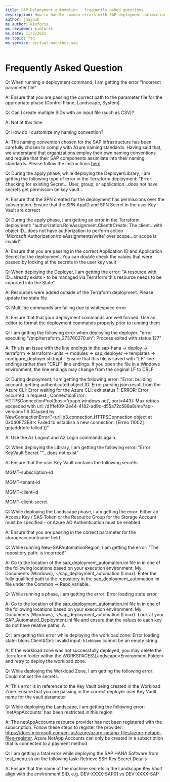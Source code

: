 ```yaml
---
title: SAP Delpoyment automation - frequently asked questions
description: How to handle common errors with SAP deployment automation framework on Azure.
author: jhajduk
ms.author: kimforss
ms.reviewer: kimforss
ms.date: 11/5/2021
ms.topic: faq
ms.service: virtual-machines-sap
---
```


# Frequently Asked Question
Q: When running a deployment command, I am getting the error "Incorrect parameter file" 

A: Ensure that you are passing the correct path to the parameter file for the appropriate phase (Control Plane, Landscape, System) 

Q: Can I create multiple SIDs with an input file (such as CSV)? 

A: Not at this time 

Q: How do I customize my naming convention? 

A:  The naming convention chosen for the SAP infrastructure has been carefully chosen to comply with Azure naming standards. Having said that, we understand that organizations employ their own naming conventions and require that their SAP components assimilate into their naming standards. Please follow the instructions [here](automaiton-naming-module.md)

Q: During the apply phase, while deploying the Deployer/Library, I am getting the following type of error in the Terraform deployment: "Error: checking for existing Secret….User, group, or application…does not have secrets get permission on key vault… 

A:  Ensure that the SPN created for the deployment has permissions over the subscription. Ensure that the SPN AppID and SPN Secret in the user Key Vault are correct 

Q: During the apply phase, I am getting an error in the Terraform deployment: "authorization.RoleAssignment.Client#Create: The client…with object ID…does not have authorization to perform action 'Microsoft.Authorization/roleAssignments/write' over scope…or scope is invalid" 

A: Ensure that you are passing in the correct Application ID and Application Secret for the deployment. You can double check the values that were passed by looking at the secrets in the user key vault 

Q: When deploying the Deployer, I am getting the error: "A resource with ID…already exists - to be managed via Terraform this resource needs to be imported into the State" 

A: Resources were added outside of the Terraform deployment. Please update the state file 

Q: Multiline commands are failing due to whitespace error 

A: Ensure that that your deployment commands are well formed. Use an editor to format the deployment commands properly prior to running them 

Q: I am getting the following error when deploying the deployer: "error executing "/tmp/terraform_273760270.sh": Process exited with status 127" 

A: This is an issue with the line endings in the sap-hana -> deploy -> terraform -> terraform-units -> modules -> sap_deployer -> templates -> configure_deployer.sh.tmpl - Ensure that this file is saved with "LF" line endings rather than "CRLF" line endings. If you open the file in a Windows environment, the line endings may change from the original LF to CRLF 

Q: During deployment, I am getting the following error: "Error: building account: getting authenticated object ID: Error parsing json result from the Azure CLI: Error waiting for the Azure CLI: exit status 1: ERROR: Error occurred in request., ConnectionError: HTTPSConnectionPool(host='graph.windows.net', port=443): Max retries exceeded with url: /d1ffef09-2e44-4182-ad9c-d55a72c588a8/me?api-version=1.6 (Caused by NewConnectionError('<urllib3.connection.HTTPSConnection object at 0x040F73E8>: Failed to establish a new connection: [Errno 11002] getaddrinfo failed'))"

A: Use the Az Logout and Az Login commands again. 

Q: When deploying the Library, I am getting the following error: "Error: KeyVault Secret "<secret name>"…does not exist" 

A: Ensure that the user Key Vault contains the following secrets:  

MGMT-subscription-id 

MGMT-tenant-id 

MGMT-client-id 

MGMT-client-secret 

Q: While deploying the Landscape phase, I am getting the error: Either an Access Key / SAS Token or the Resource Group for the Storage Account must be specified - or Azure AD Authentication must be enabled 

A: Ensure that you are passing in the correct parameter for the storageaccountname field 

Q: While running New-SAPAutomationRegion, I am getting the error: “The repository path: <repo path> is incorrect!” 

A: Go to the location of the sap_deployment_automation.ini file in in one of the following locations based on your execution environment: My Documents (Windows), ~/sap_deployment_automation (Linux). Enter the fully qualified path to the repository in the sap_deployment_automation.ini file under the Common -> Repo variable. 

Q: While running a phase, I am getting the error: Error loading state error 

A: Go to the location of the sap_deployment_automation.ini file in in one of the following locations based on your execution environment: My Documents (Windows), ~/sap_deployment_automation (Linux). Look at your SAP_Automated_Deployment.ini file and ensure that the values to each key do not have relative paths. A

Q: I am getting this error while deploying the workload zone: Error loading state: blobs.Client#Get: Invalid input: `blobName` cannot be an empty string. 

A: If the workload zone was not successfully deployed, you may delete the .terraform folder within the WORKSPACES\Landscape\<Environment Folder> and retry to deploy the workload zone. 

Q: While deploying the Workload Zone, I am getting the following error: Could not set the secrets. 

A: This error is in reference to the Key Vault being created in the Workload Zone. Ensure that you are passing in the correct deployer user Key Vault name for the vault parameter 

Q: While deploying the Landscape, I am getting the following error: 'netAppAccounts' has been restricted in this region. 

A: The netAppAccounts resource provider has not been registered with the subscription. Follow these steps to register the provider: https://docs.microsoft.com/en-us/azure/azure-netapp-files/azure-netapp-files-register. Azure NetApp Accounts can only be created in a subscription that is connected to a payment method 

Q: I am getting a fatal error while deploying the SAP HANA Software from test_menu.sh on the following task: Retrieve SSH Key Secret Details

A: Ensure that the name of the machine secrets in the Landscape Key Vault align with the environment SID, e.g. DEV-XXXX-SAP01 vs DEV-XXXX-SAP 
